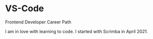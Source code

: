 # VS-Code
 Frontend Developer Career Path

I am in love with learning to code.
I started with Scrimba in April 2021.
